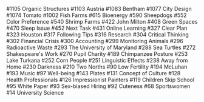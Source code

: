 #1105 Organic Structures
#1103 Austria
#1083 Bentham
#1077 City Design
#1074 Tomato
#1002 Fish Farms
#615 Bioenergy
#590 Sheepdogs
#552 Color Preference
#540 Shrimp Farms
#422 John Milton
#408 Green Spaces
#470 Sleep Issue
#452 Next Task
#431 Online Learning
#327 Clear Plan
#323 Houston
#317 Following Tips
#316 Research
#304 Critical Thinking
#302 Financial Crisis
#300 Accounting
#299 Monitoring Animals
#296 Radioactive Waste
#293 The University of Maryland
#288 Sea Turtles
#272 Shakespeare's Work
#270 Pupil Charity
#189 Chimpanzee Posture
#253 Lake Turkana
#252 Corn People
#251 Linguistic Effects
#238 Away from Home
#230 Darkness
#210 Two Norths
#90 Low Fertility
#194 McLuhan
#193 Music
#97 Well-being
#143 Plates
#131 Concept of Culture
#128 Health Professionals
#126 Impressionist Painters
#119 Children Skip School
#95 White Paper
#93 Sex-biased Hiring
#92 Cuteness
#68 Sportswomen
#14 University Science